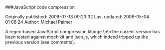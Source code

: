 ###JavaScript code compression

Originally published: 2006-07-13 09:23:32
Last updated: 2008-05-04 01:08:24
Author: Michael Palmer

A regex-based JavaScript compression kludge.\n\nThe current version has been tested against mochikit and json.js, which indeed tripped up the previous version (see comments).